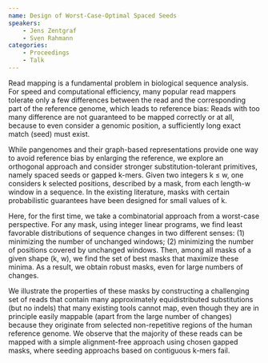 ```yaml
---
name: Design of Worst-Case-Optimal Spaced Seeds
speakers:
	- Jens Zentgraf
	- Sven Rahmann
categories:
	- Proceedings
	- Talk
---
```


Read mapping is a fundamental problem in biological
sequence analysis. For speed and computational efficiency,
many popular read mappers tolerate only a few differences
between the read and the corresponding part of the
reference genome, which leads to reference bias: Reads with
too many difference are not guaranteed to be mapped
correctly or at all, because to even consider a genomic
position, a sufficiently long exact match (seed) must exist.

While pangenomes and their graph-based representations
provide one way to avoid reference bias by enlarging the
reference, we explore an orthogonal approach and consider
stronger substitution-tolerant primitives, namely spaced
seeds or gapped k-mers. Given two integers k ≤ w, one
considers k selected positions, described by a mask, from
each length-w window in a sequence. In the existing
literature, masks with certain probabilistic guarantees
have been designed for small values of k.

Here, for the first time, we take a combinatorial approach
from a worst-case perspective. For any mask, using integer
linear programs, we find least favorable distributions of
sequence changes in two different senses: (1) minimizing
the number of unchanged windows; (2) minimizing the number
of positions covered by unchanged windows. Then, among all
masks of a given shape (k, w), we find the set of best
masks that maximize these minima. As a result, we obtain
robust masks, even
for large numbers of changes.

We illustrate the properties of these masks by constructing
a challenging set of reads that contain many approximately
equidistributed substitutions (but no indels) that many
existing tools cannot map, even though they are in
principle easily mappable (apart from the large number of
changes) because they originate from selected
non-repetitive regions of the human reference genome.
We observe that the majority of these reads can be mapped
with a simple alignment-free approach using chosen gapped
masks, where seeding approachs based on contiguous k-mers
fail.